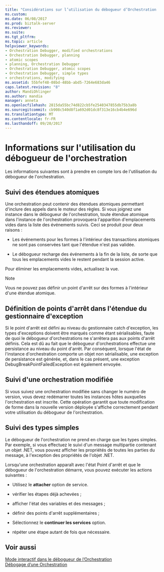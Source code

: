 ```yaml
---
title: "Considérations sur l’utilisation du débogueur d’Orchestration | Documents Microsoft"
ms.custom: 
ms.date: 06/08/2017
ms.prod: biztalk-server
ms.reviewer: 
ms.suite: 
ms.tgt_pltfrm: 
ms.topic: article
helpviewer_keywords:
- Orchestration Debugger, modified orchestrations
- Orchestration Debugger, planning
- atomic scopes
- planning, Orchestration Debugger
- Orchestration Debugger, atomic scopes
- Orchestration Debugger, simple types
- orchestrations, modifying
ms.assetid: 55bfef48-08bd-48bb-abd5-7264e683da46
caps.latest.revision: "8"
author: MandiOhlinger
ms.author: mandia
manager: anneta
ms.openlocfilehash: 2815da55bc74d822cb5fe2540347855db75b3a8b
ms.sourcegitcommit: cb908c540d8f1a692d01dc8f313e16cb4b4e696d
ms.translationtype: MT
ms.contentlocale: fr-FR
ms.lasthandoff: 09/20/2017
---
```

# <a name="considerations-when-using-orchestration-debugger"></a>Informations sur l'utilisation du débogueur de l'orchestration
Les informations suivantes sont à prendre en compte lors de l'utilisation du débogueur de l'orchestration.  
  
## <a name="tracking-atomic-scopes"></a>Suivi des étendues atomiques  
 Une orchestration peut contenir des étendues atomiques permettant d'inclure des appels dans le moteur des règles. Si vous joignez une instance dans le débogueur de l'orchestration, toute étendue atomique dans l'instance de l'orchestration provoquera l'apparition d'emplacements vides dans la liste des événements suivis. Ceci se produit pour deux raisons :  
  
-   Les événements pour les formes à l'intérieur des transactions atomiques ne sont pas conservées tant que l'étendue n'est pas validée.  
  
-   Le débogueur recharge des événements à la fin de la liste, de sorte que tous les emplacements vides le restent pendant la session active.   
  
 Pour éliminer les emplacements vides, actualisez la vue.  
  
> [!NOTE]
>  Vous ne pouvez pas définir un point d'arrêt sur des formes à l'intérieur d'une étendue atomique.  
  
## <a name="setting-breakpoints-in-the-exception-handler-scope"></a>Définition de points d'arrêt dans l'étendue du gestionnaire d'exception  
 Si le point d'arrêt est défini au niveau du gestionnaire catch d'exception, les types d'exceptions doivent être marqués comme étant sérialisables, faute de quoi le débogueur d'orchestrations ne s'arrêtera pas aux points d'arrêt définis. Cela est dû au fait que le débogueur d'orchestrations effectue une persistance au niveau du point d'arrêt. Par conséquent, lorsque l'état de l'instance d'orchestration comporte un objet non sérialisable, une exception de persistance est générée, et, dans le cas présent, une exception DebugBreakPointFailedException est également envoyée.  
  
## <a name="tracking-a-modified-orchestration"></a>Suivi d'une orchestration modifiée  
 Si vous suivez une orchestration modifiée sans changer le numéro de version, vous devez redémarrer toutes les instances hôtes auxquelles l'orchestration est inscrite. Cette opération garantit que toute modification de forme dans la nouvelle version déployée s'affiche correctement pendant votre utilisation du débogueur de l'orchestration.  
  
## <a name="tracking-simple-types"></a>Suivi des types simples  
 Le débogueur de l'orchestration ne prend en charge que les types simples. Par exemple, si vous effectuez le suivi d'un message multipartie contenant un objet .NET, vous pouvez afficher les propriétés de toutes les parties du message, à l'exception des propriétés de l'objet .NET.  
  
 Lorsqu'une orchestration apparaît avec l'état Point d'arrêt et que le débogueur de l'orchestration démarre, vous pouvez exécuter les actions suivantes :  
  
-   Utilisez le **attacher** option de service.  
  
-   vérifier les étapes déjà achevées ;  
  
-   afficher l'état des variables et des messages ;  
  
-   définir des points d'arrêt supplémentaires ;  
  
-   Sélectionnez le **continuer les services** option.  
  
-   répéter une étape autant de fois que nécessaire.  
  
## <a name="see-also"></a>Voir aussi  
 [Mode interactif dans le débogueur de l’Orchestration](../core/interactive-mode-in-orchestration-debugger.md)   
 [Débogage d’une Orchestration](../core/debugging-an-orchestration.md)